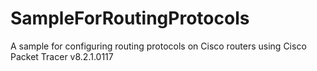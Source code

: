 # SampleForRoutingProtocols
A sample for configuring routing protocols on Cisco routers using Cisco Packet Tracer v8.2.1.0117
